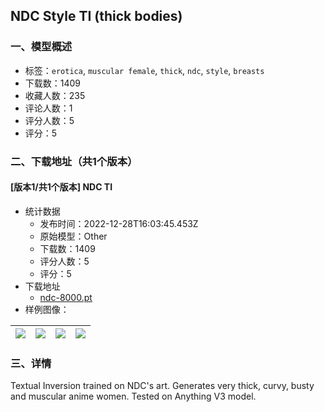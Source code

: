 ## NDC Style TI (thick bodies)
### 一、模型概述

- 标签：`erotica`, `muscular female`, `thick`, `ndc`, `style`, `breasts`
- 下载数：1409
- 收藏人数：235
- 评论人数：1
- 评分人数：5
- 评分：5

### 二、下载地址（共1个版本）

#### [版本1/共1个版本] NDC TI

- 统计数据
  - 发布时间：2022-12-28T16:03:45.453Z
  - 原始模型：Other
  - 下载数：1409
  - 评分人数：5
  - 评分：5
- 下载地址
  - [ndc-8000.pt](https://civitai.com/api/download/models/3231)
- 样例图像：

| <img src="https://image.civitai.com/xG1nkqKTMzGDvpLrqFT7WA/222064f0-9679-4697-50cf-b11a1e628700/width=450/22207.jpeg" /> | <img src="https://image.civitai.com/xG1nkqKTMzGDvpLrqFT7WA/6f9d1681-08e1-47a9-07e0-c8f1f1205c00/width=450/22219.jpeg" /> | <img src="https://image.civitai.com/xG1nkqKTMzGDvpLrqFT7WA/55ef3bb1-4e09-4f3f-3a34-43956a770300/width=450/22218.jpeg" /> | <img src="https://image.civitai.com/xG1nkqKTMzGDvpLrqFT7WA/396e4bcf-3191-4205-9aec-7b16fa52c700/width=450/22217.jpeg" /> |
| ---- | ---- | ---- | ---- |


### 三、详情
<p>Textual Inversion trained on NDC's art. Generates very thick, curvy, busty and muscular anime women. Tested on Anything V3 model.</p>